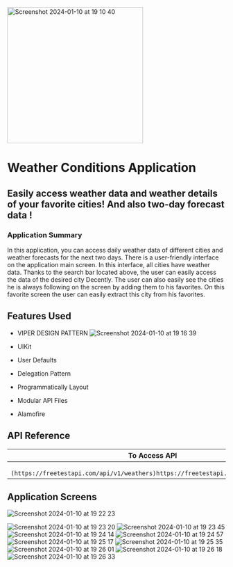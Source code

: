 <img width="313" alt="Screenshot 2024-01-10 at 19 10 40" src="https://github.com/asudenisatiras/WeatherApp2024/assets/127339561/269af302-a97d-4934-8dbd-462794dabe32">


# Weather Conditions Application 
## Easily access weather data and weather details of your favorite cities! And also two-day forecast data !
### Application Summary
In this application, you can access daily weather data of different cities and weather forecasts for the next two days. There is a user-friendly interface on the application main screen. In this interface, all cities have weather data. Thanks to the search bar located above, the user can easily access the data of the desired city Decently. The user can also easily see the cities he is always following on the screen by adding them to his favorites. On this favorite screen the user can easily extract this city from his favorites.
## Features Used
- VIPER DESIGN PATTERN
  ![Screenshot 2024-01-10 at 19 16 39](https://github.com/asudenisatiras/WeatherApp2024/assets/127339561/67cc097a-a148-4a2a-9c58-d39c5f35a1bd)
 
- UIKit 
- User Defaults
- Delegation Pattern
- Programmatically Layout
- Modular API Files
- Alamofire
 ## API Reference

| To Access API |
| -------------  |
| ``` (https://freetestapi.com/api/v1/weathers)https://freetestapi.com/api/v1/weathers```|
## Application Screens 
![Screenshot 2024-01-10 at 19 22 23](https://github.com/asudenisatiras/WeatherApp2024/assets/127339561/1752e93c-4631-41e0-9333-622a76ef43d9)

![Screenshot 2024-01-10 at 19 23 20](https://github.com/asudenisatiras/WeatherApp2024/assets/127339561/aa8b94da-074e-4753-b0d8-d1434056900e)
![Screenshot 2024-01-10 at 19 23 45](https://github.com/asudenisatiras/WeatherApp2024/assets/127339561/37f83128-a41b-47db-994c-df9994cd94a4)
![Screenshot 2024-01-10 at 19 24 14](https://github.com/asudenisatiras/WeatherApp2024/assets/127339561/12d8a595-6505-413f-89d6-4f3ff9c5d327)
![Screenshot 2024-01-10 at 19 24 57](https://github.com/asudenisatiras/WeatherApp2024/assets/127339561/57e8ea99-1d86-4a7f-9e1d-606e16c5d509)
![Screenshot 2024-01-10 at 19 25 17](https://github.com/asudenisatiras/WeatherApp2024/assets/127339561/8c36e9c6-0602-4e25-8052-ab32e1276a1f)
![Screenshot 2024-01-10 at 19 25 35](https://github.com/asudenisatiras/WeatherApp2024/assets/127339561/e5c1f0ef-fed4-487a-9475-4c64f9278171)
![Screenshot 2024-01-10 at 19 26 01](https://github.com/asudenisatiras/WeatherApp2024/assets/127339561/fdc1189b-0133-4c22-bb60-ab2667f2cc6f)
![Screenshot 2024-01-10 at 19 26 18](https://github.com/asudenisatiras/WeatherApp2024/assets/127339561/04f882c1-c57b-4525-94c3-625228899e19)
![Screenshot 2024-01-10 at 19 26 33](https://github.com/asudenisatiras/WeatherApp2024/assets/127339561/368c18af-eb11-4524-9c24-7d3acf1513f6)

